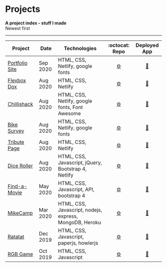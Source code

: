 # Projects
**A project index - stuff I made**<br>
Newest first

---


| Project         | Date     | Technologies       | :octocat:  Repo     |  Deployed App         |
|-----------------|----------|--------------------|:-------------------:|:---------------------:|
|[Portfolio Site](https://github.com/MakeItBack/Portfolio-Site-fCC) | Sep 2020 | HTML, CSS, Netlify, google fonts | [	:gear:](https://github.com/MakeItBack/Portfolio-Site-fCC "Portfolio repo") | [:rocket:](https://mikeback.netlify.app/ "Open portfolio site") |
|[Flexbox Dox](https://github.com/MakeItBack/Flexbox-Dox) | Aug 2020 | HTML, CSS, Netlify | [	:gear:](https://github.com/MakeItBack/Flexbox-Dox "Flexbox Dox repo") | [:rocket:](https://flexboxdox.netlify.app/ "Open Flexbox Dox") |
|[Chillishack](https://github.com/MakeItBack/Chillishack) | Aug 2020 | HTML, CSS, Netlify, google fonts, Font Awesome | [	:gear:](https://github.com/MakeItBack/Chillishack "Chillishack repo") | [:rocket:](https://chillishack.netlify.app/ "Open Chillishack") |
|[Bike Survey](https://github.com/MakeItBack/Bike-Survey) | Aug 2020 | HTML, CSS, Netlify, google fonts | [	:gear:](https://github.com/MakeItBack/Bike-Survey "Survey repo") | [:rocket:](https://bike-survey.netlify.app/ "Open Survey") |
|[Tribute Page](https://github.com/MakeItBack/Tribute) | Aug 2020 | HTML, CSS, Netlify | [	:gear:](https://github.com/MakeItBack/Tribute "Tribute repo") | [:rocket:](https://record-tribute.netlify.app/ "Open Tribute") |
|[Dice Roller](https://github.com/MakeItBack/Dice-Roller) | Aug 2020 | HTML, CSS, Javascript, jQuery, Bootstrap 4, Netlify | [	:gear:](https://github.com/MakeItBack/Dice-Roller "Dice Roller repo") | [:rocket:](https://olives-dice-roller.netlify.app/ "Open Dice Roller") |
|[Find-a-Movie](https://github.com/MakeItBack/Find-a-Movie) | May 2020 | HTML, CSS, Javascript, API, bootstrap 4 | [	:gear:](https://github.com/MakeItBack/Find-a-Movie "Find-a-Movie repo") | [:rocket:](https://find-a-movie.netlify.app/ "Open Find-a-Movie") |
|[MikeCamp](https://github.com/MakeItBack/MikeCamp) | Mar 2020 | HTML, CSS, Javascript, nodejs, express, MongoDB, Heroku | [	:gear:](https://github.com/MakeItBack/MikeCamp "MikeCamp repo") | [:rocket:](https://mike-camp.herokuapp.com/ "Open MikeCamp") |
|[Ratatat](https://github.com/MakeItBack/Ratatat) | Dec 2019 | HTML, CSS, Javascript, paperjs, howlerjs | [	:gear:](https://github.com/MakeItBack/Ratatat "Ratatat repo") | [:rocket:](https://ratatat.netlify.app/ "Open Ratatat") |
|[RGB Game](https://github.com/MakeItBack/RGB-Game) | Oct 2019 | HTML, CSS, Javascript | [	:gear:](https://github.com/MakeItBack/RGB-Game "RGB Game repo") | [:rocket:](https://redgreenblue.netlify.app/ "Open RGB Game") |
